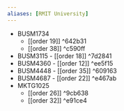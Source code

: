 ```yaml
---
aliases: [RMIT University]
---
```


- BUSM1734
	- [[order 19]] ^642b31
	- [[order 38]] ^c590ff
- BUSM3115 - [[order 18]] ^7d2841
-   BUSM4360 - [[order 12]] ^ee5f15
-   BUSM4448 - [[order 35]] ^609163
-   BUSM4687 - [[order 22]] ^e467ab
-   MKTG1025
	-   [[order 26]] ^9cb638
	-   [[order 32]] ^e91ce4

